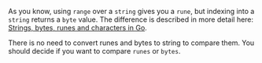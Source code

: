 As you know, using `range` over a `string` gives you a `rune`, but indexing into a `string` returns a `byte` value. The difference is described in more detail here: [Strings, bytes, runes and characters in Go](https://blog.golang.org/strings).

There is no need to convert runes and bytes to string to compare them. You should decide if you want to compare `runes` or `bytes`.
